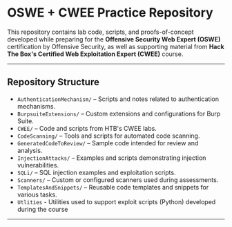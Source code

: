# OSWE + CWEE Practice Repository

This repository contains lab code, scripts, and proofs-of-concept developed while preparing for the **Offensive Security Web Expert (OSWE)** certification by Offensive Security, as well as supporting material from **Hack The Box's Certified Web Exploitation Expert (CWEE)** course.


---

## Repository Structure

- `AuthenticationMechanism/` – Scripts and notes related to authentication mechanisms.
- `BurpsuiteExtensions/` – Custom extensions and configurations for Burp Suite.
- `CWEE/` – Code and scripts from HTB's CWEE labs.
- `CodeScanning/` – Tools and scripts for automated code scanning.
- `GeneratedCodeToReview/` – Sample code intended for review and analysis.
- `InjectionAttacks/` – Examples and scripts demonstrating injection vulnerabilities.
- `SQLi/` – SQL injection examples and exploitation scripts.
- `Scanners/` – Custom or configured scanners used during assessments.
- `TemplatesAndSnippets/` – Reusable code templates and snippets for various tasks.
- `Utlities` - Utilities used to support exploit scripts (Python) developed during the course

---